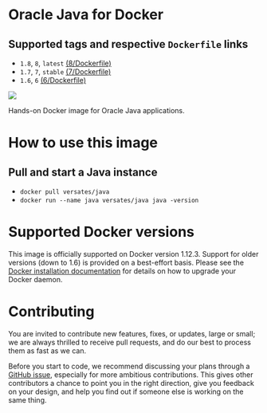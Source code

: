 # Oracle Java for Docker
## Supported tags and respective `Dockerfile` links
* `1.8`, `8`, `latest` [(8/Dockerfile)](https://github.com/versates/docker/blob/java-8/java/Dockerfile)
* `1.7`, `7`, `stable` [(7/Dockerfile)](https://github.com/versates/docker/blob/java-7/java/Dockerfile)
* `1.6`, `6` [(6/Dockerfile)](https://github.com/versates/docker/blob/java-6/java/Dockerfile)


[![](https://images.microbadger.com/badges/image/versates/java.svg)](https://microbadger.com/images/versates/java "Get your own image badge on microbadger.com")


Hands-on Docker image for Oracle Java applications.


# How to use this image
## Pull and start a Java instance
* `docker pull versates/java`
* `docker run --name java versates/java java -version`

# Supported Docker versions
This image is officially supported on Docker version 1.12.3.
Support for older versions (down to 1.6) is provided on a best-effort basis.
Please see the [Docker installation documentation](https://docs.docker.com/installation/) for details on how to upgrade your Docker daemon.

# Contributing
You are invited to contribute new features, fixes, or updates, large or small; we are always thrilled to receive pull requests, and do our best to process them as fast as we can.

Before you start to code, we recommend discussing your plans through a [GitHub issue](https://github.com/versates/docker/issues), especially for more ambitious contributions. This gives other contributors a chance to point you in the right direction, give you feedback on your design, and help you find out if someone else is working on the same thing.
